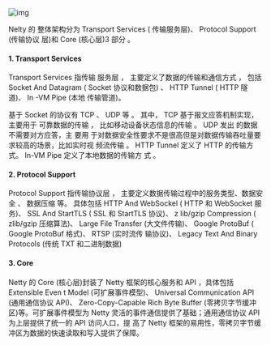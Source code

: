 ![img](http://pcc.huitogo.club/02717d6156a6f62ad9ede8fdd6385225)



Nelty 的 整体架构分为 Transport Services ( 传输服务层)、 Protocol Support (传输协议 层)和 Core (核心层)3 部分 。



#### 1. Transport Services

Transport Services 指传输 服务层 ， 主要定义了数据的传输和通信方式 ， 包括 Socket And Datagram ( Socket 协议和数据包) 、 HTTP Tunnel ( HTTP 隧道)、 In -VM Pipe (本地 传输管道)。

基于 Socket 的协议有 TCP 、 UDP 等 。 其中， TCP 基于报文应答机制实现，主要用于 可靠数据的传输 ， 比如移动设备状态信息的传输 。 UDP 发出 的数据不需要对方应答，主 要用 于对数据安全性要求不是很高但是对数据传输吞吐量要求较高的场景，比如实时视 频流传输 。 HTTP Tunnel 定义了 HTTP 的传输方式。 In-VM Pipe 定义了本地数据的传输方 式 。



#### 2. Protocol Support

Protocol Support 指传输协议层 ， 主要定义数据传输过程中的服务类型、数据安全 、 数据压缩 等。 具体包括 HTTP And WebSockel ( HTTP 和 WebSocket 服务)、 SSL And StartTLS ( SSL 和 StartTLS 协议)、 z lib/gzip Compression ( zlib/gzip 压缩算法)、 Large File Transfer (大文件传输)、 Google ProtoBuf ( Google ProtoBuf 格式)、 RTSP (实时流传 输协议)、 Legacy Text And Binary Protocols (传统 TXT 和二进制数据)



#### 3. Core

Netty 的 Core (核心层)封装了 Netty 框架的核心服务和 API ，具体包括 Extensible Even t Model (可扩展事件模型)、 Universal Communication API (通用通信协议 API)、 Zero-Copy-Capable Rich Byte Buffer (零拷贝字节缓冲区)等。可扩展事件模型为 Netty 灵活的事件通信提供了基础；通用通信协议 API 为上层提供了统一的 API 访问人口，提 高了 Netty 框架的易用性，零拷贝字节缓冲区为数据的快速读取和写入提供了保障。